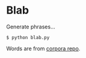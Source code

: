 # Blab

Generate phrases...

    $ python blab.py

Words are from [corpora repo](https://github.com/dariusk/corpora).
